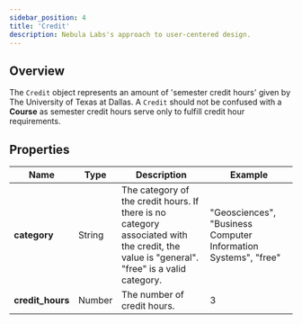 ```yaml
---
sidebar_position: 4
title: 'Credit'
description: Nebula Labs's approach to user-centered design.
---
```


## Overview

The `Credit` object represents an amount of 'semester credit hours' given by The University of Texas at Dallas. A `Credit` should not be confused with a **Course** as semester credit hours serve only to fulfill credit hour requirements.

## Properties

| Name             | Type   | Description                                                                                                                               | Example                                                        |
| ---------------- | ------ | ----------------------------------------------------------------------------------------------------------------------------------------- | -------------------------------------------------------------- |
| **category**     | String | The category of the credit hours. If there is no category associated with the credit, the value is "general". "free" is a valid category. | "Geosciences", "Business Computer Information Systems", "free" |
| **credit_hours** | Number | The number of credit hours.                                                                                                               | 3                                                              |
